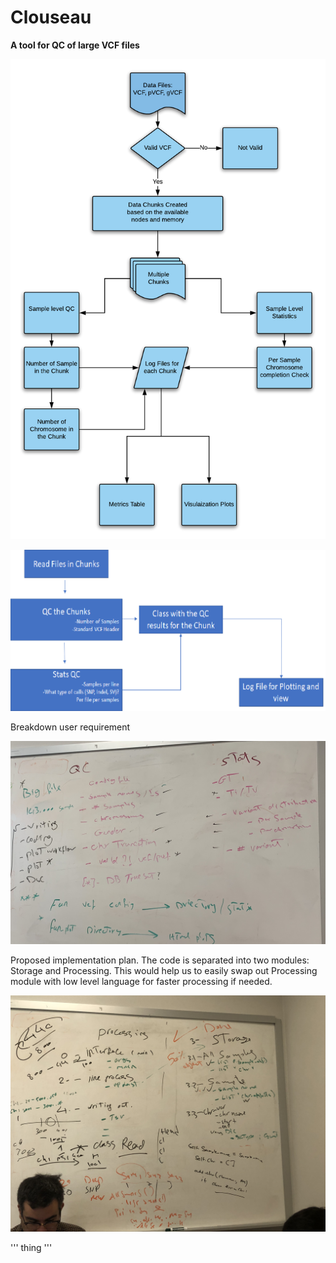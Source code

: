 # Clouseau
**A tool for QC of large VCF files**

![mid_workflow](./plots/mid_workflow.png)

![Main Workflow](./plots/workflow.png)


Breakdown user requirement


![User requirement](./plots/requirement.jpg)


Proposed implementation plan. The code is separated into two modules: Storage and Processing. This would help us to easily swap out Processing module with low level language for faster processing if needed. 


![Proposed implementation](./plots/implementation_plan.jpg)

''' thing '''

